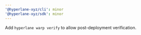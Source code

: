 ```yaml
---
'@hyperlane-xyz/cli': minor
'@hyperlane-xyz/sdk': minor
---
```


Add `hyperlane warp verify` to allow post-deployment verification.
